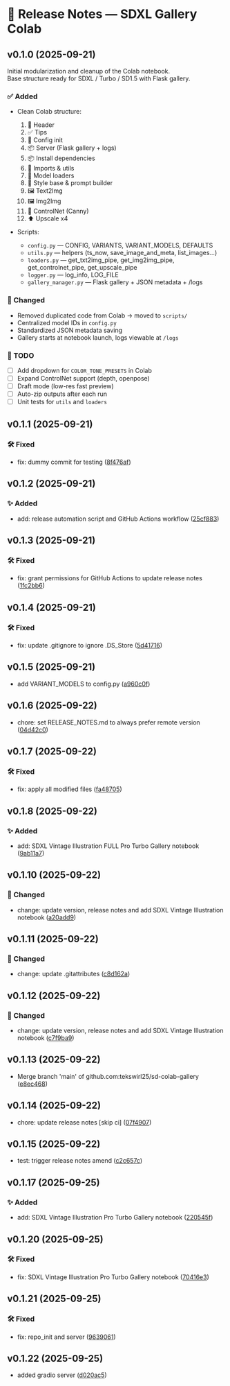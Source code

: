 # 📒 Release Notes — SDXL Gallery Colab

## v0.1.0 (2025-09-21)
Initial modularization and cleanup of the Colab notebook.  
Base structure ready for SDXL / Turbo / SD1.5 with Flask gallery.

### ✅ Added
- Clean Colab structure:
  1. 🎨 Header
  2. ✅ Tips
  3. 🔧 Config init
  4. 📦 Server (Flask gallery + logs)
  5. 📦 Install dependencies
  6. 🔁 Imports & utils
  7. 🧠 Model loaders
  8. 🎨 Style base & prompt builder
  9. 🖼 Text2Img
  10. 🖼 Img2Img
  11. 🧭 ControlNet (Canny)
  12. ⬆️ Upscale x4

- Scripts:
  - `config.py` — CONFIG, VARIANTS, VARIANT_MODELS, DEFAULTS
  - `utils.py` — helpers (ts_now, save_image_and_meta, list_images…)
  - `loaders.py` — get_txt2img_pipe, get_img2img_pipe, get_controlnet_pipe, get_upscale_pipe
  - `logger.py` — log_info, LOG_FILE
  - `gallery_manager.py` — Flask gallery + JSON metadata + /logs

### 🔄 Changed
- Removed duplicated code from Colab → moved to `scripts/`
- Centralized model IDs in `config.py`
- Standardized JSON metadata saving
- Gallery starts at notebook launch, logs viewable at `/logs`

### 📝 TODO
- [ ] Add dropdown for `COLOR_TONE_PRESETS` in Colab
- [ ] Expand ControlNet support (depth, openpose)
- [ ] Draft mode (low-res fast preview)
- [ ] Auto-zip outputs after each run
- [ ] Unit tests for `utils` and `loaders`

## v0.1.1 (2025-09-21)

### 🛠 Fixed

* fix: dummy commit for testing ([8f476af](https://github.com/tekswirl25/sd-colab-gallery/commit/8f476afba85268cecb899907b8b61f6813bd147b))


## v0.1.2 (2025-09-21)

### ✨ Added

* add: release automation script and GitHub Actions workflow ([25cf883](https://github.com/tekswirl25/sd-colab-gallery/commit/25cf8839d3a34761c33079b2eae67e58de58cd61))


## v0.1.3 (2025-09-21)

### 🛠 Fixed

* fix: grant permissions for GitHub Actions to update release notes ([1fc2bb6](https://github.com/tekswirl25/sd-colab-gallery/commit/1fc2bb6d3ce5f52a78768b7dcfecde983bd67b68))


## v0.1.4 (2025-09-21)

### 🛠 Fixed

* fix: update .gitignore to ignore .DS_Store ([5d41716](https://github.com/tekswirl25/sd-colab-gallery/commit/5d417168eb7a427325c9c8dc0a976b00ef336f9d))


## v0.1.5 (2025-09-21)

* add VARIANT_MODELS to config.py ([a960c0f](https://github.com/tekswirl25/sd-colab-gallery/commit/a960c0fc233794dfb1b84ad6aa3180e29b0fbb11))


## v0.1.6 (2025-09-22)

* chore: set RELEASE_NOTES.md to always prefer remote version ([04d42c0](https://github.com/tekswirl25/sd-colab-gallery/commit/04d42c0a65b31d06cf95a9606556a3f995bb2632))


## v0.1.7 (2025-09-22)

### 🛠 Fixed

* fix: apply all modified files ([fa48705](https://github.com/tekswirl25/sd-colab-gallery/commit/fa4870525f0d83c57d3edbd0aa1c4f997de62417))


## v0.1.8 (2025-09-22)

### ✨ Added

* add: SDXL Vintage Illustration FULL Pro Turbo Gallery notebook ([9ab11a7](https://github.com/tekswirl25/sd-colab-gallery/commit/9ab11a7896208d181c6b7d4171ff0b901fca4323))


## v0.1.10 (2025-09-22)

### 🔄 Changed

* change: update version, release notes and add SDXL Vintage Illustration notebook ([a20add9](https://github.com/tekswirl25/sd-colab-gallery/commit/a20add9c5aec98719a8f084dbb0f60b85f43b080))


## v0.1.11 (2025-09-22)

### 🔄 Changed

* change: update .gitattributes ([c8d162a](https://github.com/tekswirl25/sd-colab-gallery/commit/c8d162ae3b1eec2f0f03ac5fcea4f2e1a5787efb))


## v0.1.12 (2025-09-22)

### 🔄 Changed

* change: update version, release notes and add SDXL Vintage Illustration notebook ([c7f9ba9](https://github.com/tekswirl25/sd-colab-gallery/commit/c7f9ba9f8882e70c9560548c30d68ad44be842fb))


## v0.1.13 (2025-09-22)

* Merge branch 'main' of github.com:tekswirl25/sd-colab-gallery ([e8ec468](https://github.com/tekswirl25/sd-colab-gallery/commit/e8ec468d8b7f7645c87c66a36bdb9999c0812022))


## v0.1.14 (2025-09-22)

* chore: update release notes [skip ci] ([07f4907](https://github.com/tekswirl25/sd-colab-gallery/commit/07f4907fb2822c1d31d5b6490765e6e4fcfbddf5))


## v0.1.15 (2025-09-22)

* test: trigger release notes amend ([c2c657c](https://github.com/tekswirl25/sd-colab-gallery/commit/c2c657cd1ff4dd7028065dcfe088fbe5cfff3384))


## v0.1.17 (2025-09-25)

### ✨ Added

* add: SDXL Vintage Illustration Pro Turbo Gallery notebook ([220545f](https://github.com/tekswirl25/sd-colab-gallery/commit/220545f33f2840c21218426e426aa1aa107a32a9))


## v0.1.20 (2025-09-25)

### 🛠 Fixed

* fix: SDXL Vintage Illustration Pro Turbo Gallery notebook ([70416e3](https://github.com/tekswirl25/sd-colab-gallery/commit/70416e3656d379c61e390d05cc8c16b4b237fb16))


## v0.1.21 (2025-09-25)

### 🛠 Fixed

* fix: repo_init and server ([9639061](https://github.com/tekswirl25/sd-colab-gallery/commit/963906171e2e9caab39d39413d493fcf2795a44e))


## v0.1.22 (2025-09-25)

* added gradio server ([d020ac5](https://github.com/tekswirl25/sd-colab-gallery/commit/d020ac5bc1ef8502b9278eed306bfab48ee55100))

